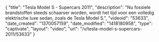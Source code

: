 {
    "title": "Tesla Model S - Supercars 2011",
    "description": "Nu fossiele brandstoffen steeds schaarser worden, wordt het tijd voor een volledig elektrische luxe sedan, zoals de Tesla Model S.",
    "videoid": "53633",
    "date_created": "1370057159",
    "date_modified": "1418180958",
    "type": "captivate",
    "layout": "video",
    "url": "\/v\/tesla-model-s-supercars-2011\/53633"
}